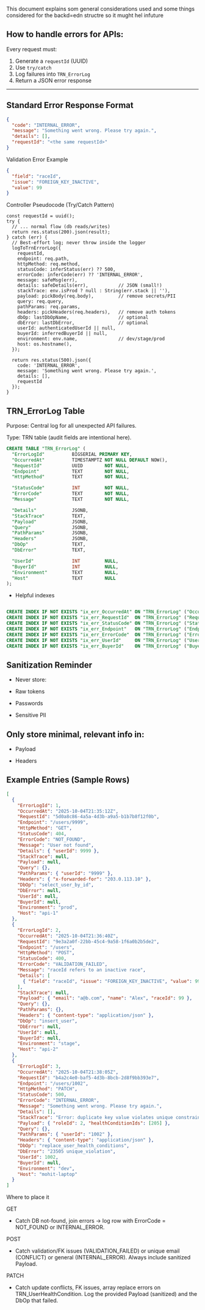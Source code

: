 
This document explains som general considerations used and some things considered for the backd=edn structre so it mught hel infuture 


## How to handle errors for APIs:


Every request must:

1. Generate a `requestId` (UUID)
2. Use `try/catch`
3. Log failures into `TRN_ErrorLog`
4. Return a JSON error response

---

## Standard Error Response Format

```json
{
  "code": "INTERNAL_ERROR",
  "message": "Something went wrong. Please try again.",
  "details": [],
  "requestId": "<the same requestId>"
}

```

Validation Error Example
```json
{
  "field": "raceId",
  "issue": "FOREIGN_KEY_INACTIVE",
  "value": 99
}
```

Controller Pseudocode (Try/Catch Pattern)

```
const requestId = uuid();
try {
  // ... normal flow (db reads/writes)
  return res.status(200).json(result);
} catch (err) {
  // Best-effort log; never throw inside the logger
  logToTrnErrorLog({
    requestId,
    endpoint: req.path,
    httpMethod: req.method,
    statusCode: inferStatus(err) ?? 500,
    errorCode: inferCode(err) ?? 'INTERNAL_ERROR',
    message: safeMsg(err),
    details: safeDetails(err),           // JSON (small!)
    stackTrace: env.isProd ? null : String(err.stack || ''),
    payload: pickBody(req.body),         // remove secrets/PII
    query: req.query,
    pathParams: req.params,
    headers: pickHeaders(req.headers),   // remove auth tokens
    dbOp: lastDbOpName,                  // optional
    dbError: lastDbError,                // optional
    userId: authenticatedUserId || null,
    buyerId: inferredBuyerId || null,
    environment: env.name,               // dev/stage/prod
    host: os.hostname(),
  });

  return res.status(500).json({
    code: 'INTERNAL_ERROR',
    message: 'Something went wrong. Please try again.',
    details: [],
    requestId
  });
}

```

## TRN_ErrorLog Table

Purpose: Central log for all unexpected API failures.

Type: TRN table (audit fields are intentional here).
```sql
CREATE TABLE "TRN_ErrorLog" (
  "ErrorLogId"          BIGSERIAL PRIMARY KEY,
  "OccurredAt"          TIMESTAMPTZ NOT NULL DEFAULT NOW(),
  "RequestId"           UUID        NOT NULL,
  "Endpoint"            TEXT        NOT NULL,
  "HttpMethod"          TEXT        NOT NULL,

  "StatusCode"          INT         NOT NULL,
  "ErrorCode"           TEXT        NOT NULL,
  "Message"             TEXT        NOT NULL,

  "Details"             JSONB,
  "StackTrace"          TEXT,
  "Payload"             JSONB,
  "Query"               JSONB,
  "PathParams"          JSONB,
  "Headers"             JSONB,
  "DbOp"                TEXT,
  "DbError"             TEXT,

  "UserId"              INT         NULL,
  "BuyerId"             INT         NULL,
  "Environment"         TEXT        NULL,
  "Host"                TEXT        NULL
);

```

- Helpful indexes
```sql

CREATE INDEX IF NOT EXISTS "ix_err_OccurredAt" ON "TRN_ErrorLog" ("OccurredAt" DESC);
CREATE INDEX IF NOT EXISTS "ix_err_RequestId"  ON "TRN_ErrorLog" ("RequestId");
CREATE INDEX IF NOT EXISTS "ix_err_StatusCode" ON "TRN_ErrorLog" ("StatusCode");
CREATE INDEX IF NOT EXISTS "ix_err_Endpoint"   ON "TRN_ErrorLog" ("Endpoint");
CREATE INDEX IF NOT EXISTS "ix_err_ErrorCode"  ON "TRN_ErrorLog" ("ErrorCode");
CREATE INDEX IF NOT EXISTS "ix_err_UserId"     ON "TRN_ErrorLog" ("UserId");
CREATE INDEX IF NOT EXISTS "ix_err_BuyerId"    ON "TRN_ErrorLog" ("BuyerId");
```




## Sanitization Reminder

- Never store:

- Raw tokens

- Passwords

- Sensitive PII

## Only store minimal, relevant info in:

- Payload

- Headers

## Example Entries (Sample Rows)
```json
[
  {
    "ErrorLogId": 1,
    "OccurredAt": "2025-10-04T21:35:12Z",
    "RequestId": "5d0a8c86-4a5a-4d3b-a9a5-b1b7b8f12f0b",
    "Endpoint": "/users/9999",
    "HttpMethod": "GET",
    "StatusCode": 404,
    "ErrorCode": "NOT_FOUND",
    "Message": "User not found",
    "Details": { "userId": 9999 },
    "StackTrace": null,
    "Payload": null,
    "Query": {},
    "PathParams": { "userId": "9999" },
    "Headers": { "x-forwarded-for": "203.0.113.10" },
    "DbOp": "select_user_by_id",
    "DbError": null,
    "UserId": null,
    "BuyerId": null,
    "Environment": "prod",
    "Host": "api-1"
  },
  {
    "ErrorLogId": 2,
    "OccurredAt": "2025-10-04T21:36:40Z",
    "RequestId": "9e3a2a0f-22bb-45c4-9a58-1f6a0b2b5de2",
    "Endpoint": "/users",
    "HttpMethod": "POST",
    "StatusCode": 400,
    "ErrorCode": "VALIDATION_FAILED",
    "Message": "raceId refers to an inactive race",
    "Details": [
      { "field": "raceId", "issue": "FOREIGN_KEY_INACTIVE", "value": 99 }
    ],
    "StackTrace": null,
    "Payload": { "email": "a@b.com", "name": "Alex", "raceId": 99 },
    "Query": {},
    "PathParams": {},
    "Headers": { "content-type": "application/json" },
    "DbOp": "insert_user",
    "DbError": null,
    "UserId": null,
    "BuyerId": null,
    "Environment": "stage",
    "Host": "api-2"
  },
  {
    "ErrorLogId": 3,
    "OccurredAt": "2025-10-04T21:38:05Z",
    "RequestId": "b4a2c4e0-baf5-4d3b-8bcb-2d8f9bb393e7",
    "Endpoint": "/users/1002",
    "HttpMethod": "PATCH",
    "StatusCode": 500,
    "ErrorCode": "INTERNAL_ERROR",
    "Message": "Something went wrong. Please try again.",
    "Details": [],
    "StackTrace": "Error: duplicate key value violates unique constraint ...",
    "Payload": { "roleId": 2, "healthConditionIds": [205] },
    "Query": {},
    "PathParams": { "userId": "1002" },
    "Headers": { "content-type": "application/json" },
    "DbOp": "replace_user_health_conditions",
    "DbError": "23505 unique_violation",
    "UserId": 1002,
    "BuyerId": null,
    "Environment": "dev",
    "Host": "mohit-laptop"
  }
]
```

Where to place it 

GET 
- Catch DB not-found, join errors → log row with ErrorCode = NOT_FOUND or INTERNAL_ERROR.

POST
- Catch validation/FK issues (VALIDATION_FAILED) or unique email (CONFLICT) or general (INTERNAL_ERROR). Always include sanitized Payload.

PATCH 
- Catch update conflicts, FK issues, array replace errors on TRN_UserHealthCondition. Log the provided Payload (sanitized) and the DbOp that failed.








